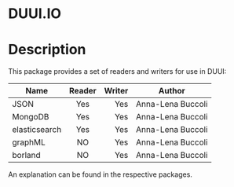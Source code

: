 # DUUI.IO

# Description
This package provides a set of readers and writers for use in DUUI:

| Name          | Reader           | Writer  |  Author  |
| ------------- |:-------------:| -----:| ------------- |
| JSON          | Yes           |   Yes | Anna-Lena Buccoli |
| MongoDB       | Yes           |   Yes | Anna-Lena Buccoli |
| elasticsearch | Yes           |   Yes | Anna-Lena Buccoli |
| graphML       |  NO           |   Yes | Anna-Lena Buccoli |
| borland       |  NO           |   Yes | Anna-Lena Buccoli |

An explanation can be found in the respective packages.
